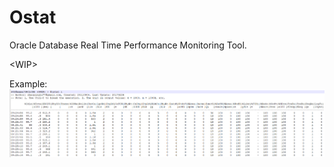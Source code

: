 # Ostat
Oracle Database Real Time Performance Monitoring Tool.

\<WIP\>

Example:
![alt text](screenshots/ostat.png)
